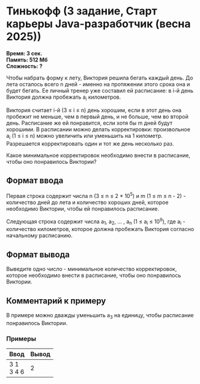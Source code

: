 <h1 class="title">Тинькофф (3 задание, Старт карьеры Java-разработчик (весна 2025))</h1>
<p><b>Время: 3 сек.<br>Память: 512 Мб<br>Сложность: ?</b></p>

<p>Чтобы набрать форму к лету, Виктория решила бегать каждый день. До лета осталось всего n дней
- именно на протяжении этого срока она и будет бегать. Ее личный тренер уже составил ей
расписание: в і-й день Виктория должна пробежать а<sub>i</sub> километров.</p>

<p>Виктория считает і-й (3 ≤ i ≤ n) день хорошим, если в этот день она пробежит не меньше, чем в
первый день, и не больше, чем во второй день. Расписание же ей понравится, если хотя бы m
дней будут хорошими. В расписании можно делать корректировки: произвольное a<sub>i</sub> (1 ≤ i ≤ n)
можно увеличить или уменьшить на 1 километр. Разрешается корректировать один и тот же день
несколько раз.</p>

<p>Какое минимальное корректировок необходимо внести в расписание, чтобы оно понравилось
Виктории?</p>

<h2>Формат ввода</h2>
<p>Первая строка содержит числа n (3 ≤ n ≤ 2 * 10<sup>5</sup>) и m (1 ≤ m ≤ n - 2) - количество дней до
лета и количество хороших дней, которое необходимо Виктории, чтобы ей понравилось
расписание.</p>

<p>Следующая строка содержит числа a<sub>1</sub>, а<sub>2</sub>, ... , a<sub>n</sub> (1 ≤ a<sub>i</sub> ≤ 10<sup>9</sup>), где а<sub>i</sub> - количество
километров, которое должна пробежать Виктория согласно начальному расписанию.</p>

<h2>Формат вывода</h2>
<p>Выведите одно число - минимальное количество корректировок, которое необходимо внести в
расписание, чтобы оно понравилось Виктории.</p>

<h2>Комментарий к примеру</h2>
<p>В примере можно дважды уменьшить a<sub>3</sub> на единицу, чтобы расписание понравилось Виктории.</p>

<h3>Примеры</h3>
<table class="sample-tests">
  <thead>
     <tr>
        <th>Ввод</th>
        <th>Вывод</th>
     </tr>
  </thead>
  <tbody>
     <tr>
        <td>
        3 1<br>
        3 4 6
        </td>
        <td>
        2
        </td>
     </tr>
  </tbody>
</table>